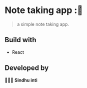 # Note taking app :📝

> a simple note taking app.

## Build with
- React


## Developed by 
👩🏻‍💻 **Sindhu inti**

###
